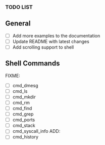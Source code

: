 ### TODO LIST
## General
- [ ] Add more examples to the documentation
- [ ] Update README with latest changes
- [ ] Add scrolling support to shell
## Shell Commands
FIXME:
- [ ] cmd_dmesg 
- [ ] cmd_ls
- [ ] cmd_mkdir
- [ ] cmd_rm
- [ ] cmd_find
- [ ] cmd_grep
- [ ] cmd_ports
- [ ] cmd_stack
- [ ] cmd_syscall_info
ADD:
- [ ] cmd_history